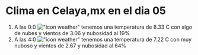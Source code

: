 # Clima en Celaya,mx en el dia 05

1. A las 0:0 !["icon weather"](http://openweathermap.org/img/w/02n.png) tenemos una temperatura de 8.33 C con algo de nubes y  vientos de 3.06 y nubosidad al 19%
1. A las 4:0 !["icon weather"](http://openweathermap.org/img/w/04n.png) tenemos una temperatura de 7.22 C con muy nuboso y  vientos de 2.67 y nubosidad al 64%
